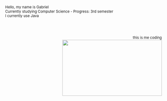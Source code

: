 <p align="left">
  <sub>
    Hello, my name is Gabriel<br>
    Currently studying Computer Science - Progress: 3rd semester<br>
    I currently use Java<br>
    <br><br><br>
  </sub>
</p>

<p align="right">
    <sub>this is me coding</sub><br>
    <img src="https://c.tenor.com/a1V0fBkeMPkAAAAC/anime-hitori-bocchi-no-marumaru-seikatsu.gif" width="320" height="180">
</p>
<!--
**H-Gabriel/H-Gabriel** is a ✨ _special_ ✨ repository because its `README.md` (this file) appears on your GitHub profile.

Here are some ideas to get you started:

- 🔭 I’m currently working on ...
- 🌱 I’m currently learning ...
- 👯 I’m looking to collaborate on ...
- 🤔 I’m looking for help with ...
- 💬 Ask me about ...
- 📫 How to reach me: ...
- 😄 Pronouns: ...
- ⚡ Fun fact: ...
-->
